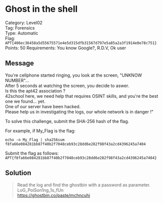 # Ghost in the shell

Category: Level02  
Tag: Forensics  
Type: Automatic  
Flag: `APT{406ec36458a5d55675571e4e5d315dfb31567d797e5a85a2a3f1914e0e78c751}`  
Points: 50
Requirements: You know Google?, R.D.V, Ok user

## Message

You're cellphone started ringing, you look at the screen, "UNKNOW NUMBER"...  
After 5 seconds at watching the screen, you decide to aswer.  
Is this the apt42 association ?  
42school here, we need help that requires OSINT skills, and you're the best one we found... yet.  
One of our server have been hacked.  
Please help us in investigating the logs, our whole network is in danger !"  

To solve this challenge, submit the SHA-256 hash of the flag.

For example, if My_Flag is the flag:
```
echo -n My_Flag | sha256sum
f8fa66e084281bb87f40b2f7048ceb93c28dd6e282f98f43a2cd4396245a7404
```

Submit the flag as follows:  
`APT{f8fa66e084281bb87f40b2f7048ceb93c28dd6e282f98f43a2cd4396245a7404}`

## Solution

> Read the log and find the ghostbin with a password as parameter.  
> LoG_PoiSon1ng_1s_fUn  
> https://ghostbin.co/paste/mchncuhj
